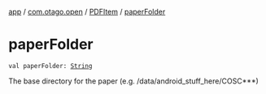 [app](../../index.md) / [com.otago.open](../index.md) / [PDFItem](index.md) / [paperFolder](./paper-folder.md)

# paperFolder

`val paperFolder: `[`String`](https://kotlinlang.org/api/latest/jvm/stdlib/kotlin/-string/index.html)

The base directory for the paper (e.g. /data/android_stuff_here/COSC***)

